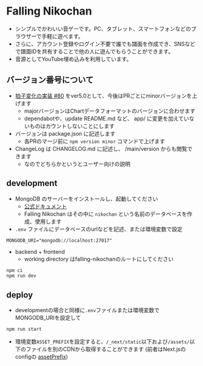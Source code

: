 # Falling Nikochan

* シンプルでかわいい音ゲーです。PC、タブレット、スマートフォンなどのブラウザーで手軽に遊べます。
* さらに、アカウント登録やログイン不要で誰でも譜面を作成でき、SNSなどで譜面IDを共有することで他の人に遊んでもらうことができます。
* 音源としてYouTube埋め込みを利用しています。

## バージョン番号について

* [拍子変化の実装 #80](https://github.com/na-trium-144/falling-nikochan/pull/80) をver5.0として、今後はPRごとにminorバージョンを上げます
    * majorバージョンはChartデータフォーマットのバージョンに合わせます
    * dependabotや、update README.md など、 app/ に変更を加えていないものはカウントしないことにします
* バージョンは package.json に記述します
    * 各PRのマージ前に `npm version minor` コマンドで上げます
* ChangeLog は CHANGELOG.md に記述し、 /main/version からも閲覧できます
    * なのでどちらかというとユーザー向けの説明

## development

* MongoDB のサーバーをインストールし、起動してください
    * [公式ドキュメント](https://www.mongodb.com/docs/manual/installation/)
    * Falling Nikochan はその中に `nikochan` という名前のデータベースを作成、使用します
* `.env` ファイルにデータベースのurlなどを記述、または環境変数で設定
```
MONGODB_URI="mongodb://localhost:27017"
```
* backend + frontend
    * working directory はfalling-nikochanのルートにしてください
```sh
npm ci
npm run dev
```

## deploy

* developmentの場合と同様に`.env`ファイルまたは環境変数でMONGODB_URIを設定して
```sh
npm run start
```
* 環境変数`ASSET_PREFIX`を設定すると、`/_next/static`以下および`/assets/`以下のファイルを別のCDNから取得することができます
(前者はNext.jsのconfigの [assetPrefix](https://nextjs.org/docs/app/api-reference/next-config-js/assetPrefix))

